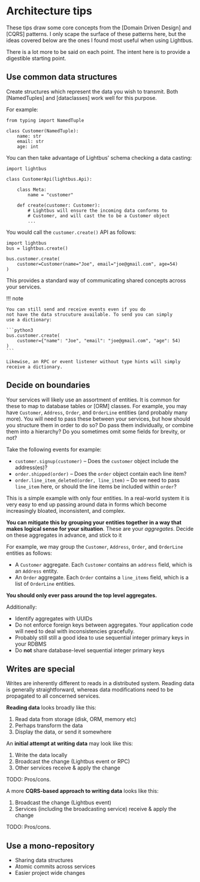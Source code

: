 # Architecture tips

These tips draw some core concepts from
the [Domain Driven Design] and [CQRS] patterns. I only
scape the surface of these patterns here, but the ideas covered
below are the ones I found most useful when using Lightbus.

There is a lot more to be said on each point. The intent
here is to provide a digestible starting point.

## Use common data structures

Create structures which represent the data you wish to transmit.
Both [NamedTuples] and [dataclasses] work well for this purpose.

For example:

```python3
from typing import NamedTuple

class Customer(NamedTuple):
    name: str
    email: str
    age: int
```

You can then take advantage of Lightbus' schema checking a data casting:

```python3
import lightbus

class CustomerApi(lightbus.Api):

    class Meta:
        name = "customer"

    def create(customer: Customer):
        # Lightbus will ensure the incoming data conforms to
        # Customer, and will cast the to be a Customer object
        ...
```

You would call the `customer.create()` API as follows:

```python3
import lightbus
bus = lightbus.create()

bus.customer.create(
    customer=Customer(name="Joe", email="joe@gmail.com", age=54)
)
```

This provides a standard way of communicating shared concepts across
your services.

!!! note

    You can still send and receive events even if you do
    not have the data strucuture available. To send you can simply
    use a dictionary:

    ```python3
    bus.customer.create(
        customer={"name": "Joe", "email": "joe@gmail.com", "age": 54)
    )
    ```

    Likewise, an RPC or event listener without type hints will simply
    receive a dictionary.


## Decide on boundaries

Your services will likely use an assortment of entities. It is common
for these to map to database tables or [ORM] classes. For example,
you may have `Customer`, `Address`, `Order`, and `OrderLine`  entities (and probably
many more). You will need to pass these between your services,
but how should you structure them in order to do so? Do pass them
individually, or combine them into a hierarchy? Do you sometimes
omit some fields for brevity, or not?

Take the following events for example:

* `customer.signup(customer)` – Does the `customer` object include the address(es)?
* `order.shipped(order)` – Does the `order` object contain each line item?
* `order.line_item_deleted(order, line_item)` – Do we need to pass `line_item` here, or should the line items be included within `order`?

This is a simple example with only four entities. In a real-world
system it is very easy to end up passing around data in
forms which become increasingly bloated, inconsistent, and complex.

**You can mitigate this by grouping your entities together in a way that
makes logical sense for your situation**. These are your *aggregates*.
Decide on these aggregates in advance, and stick to it

For example, we may group the `Customer`, `Address`, `Order`, and `OrderLine`
entities as follows:

* A `Customer` aggregate. Each `Customer` contains an `address` field, which is an `Address` entity.
* An `Order` aggregate. Each `Order` contains a `line_items` field, which is a list of `OrderLine` entities.

**You should only ever pass around the top level aggregates.**

Additionally:

* Identify aggregates with UUIDs
* Do not enforce foreign keys between aggregates. Your application code
  will need to deal with inconsistencies gracefully.
* Probably still still a good idea to use sequential integer primary keys in your RDBMS
* Do **not** share database-level sequential integer primary keys

## Writes are special

Writes are inherently different to reads in a distributed system.
Reading data is generally straightforward, whereas data modifications
need to be propagated to all concerned services.

**Reading data** looks broadly like this:

1. Read data from storage (disk, ORM, memory etc)
1. Perhaps transform the data
1. Display the data, or send it somewhere

An **initial attempt at writing data** may look like this:

1. Write the data locally
1. Broadcast the change (Lightbus event or RPC)
1. Other services receive & apply the change

TODO: Pros/cons.

A more **CQRS-based approach to writing data** looks like this:

1. Broadcast the change (Lightbus event)
1. Services (including the broadcasting service) receive & apply the change

TODO: Pros/cons.

## Use a mono-repository

* Sharing data structures
* Atomic commits across services
* Easier project wide changes

